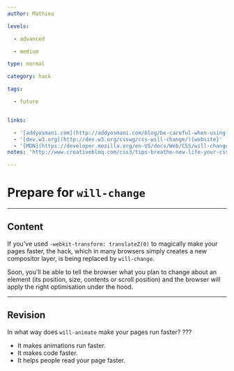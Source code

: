 ```yaml
---
author: Mathieu

levels:

  - advanced

  - medium

type: normal

category: hack

tags:

  - future


links:

  - '[addyosmani.com](http://addyosmani.com/blog/be-careful-when-using-null-transform-hacks-to-force-gpu-acceleration/){website}'
  - '[dev.w3.org](http://dev.w3.org/csswg/css-will-change/){website}'
  - '[MDN](https://developer.mozilla.org/en-US/docs/Web/CSS/will-change){documentation}'
notes: 'http://www.creativebloq.com/css3/tips-breathe-new-life-your-css-61411880'

---
```


# Prepare for `will-change`

---
## Content

If you've used `-webkit-transform: translateZ(0)` to magically make your pages faster, the hack, which in many browsers simply creates a new compositor layer, is being replaced by `will-change`. 

Soon, you'll be able to tell the browser what you plan to change about an element (its position, size, contents or scroll position) and the browser will apply the right optimisation under the hood.

---
## Revision

In what way does `will-animate` make your pages run faster? ???


* It makes animations run faster.
* It makes code faster.
* It helps people read your page faster.

 
